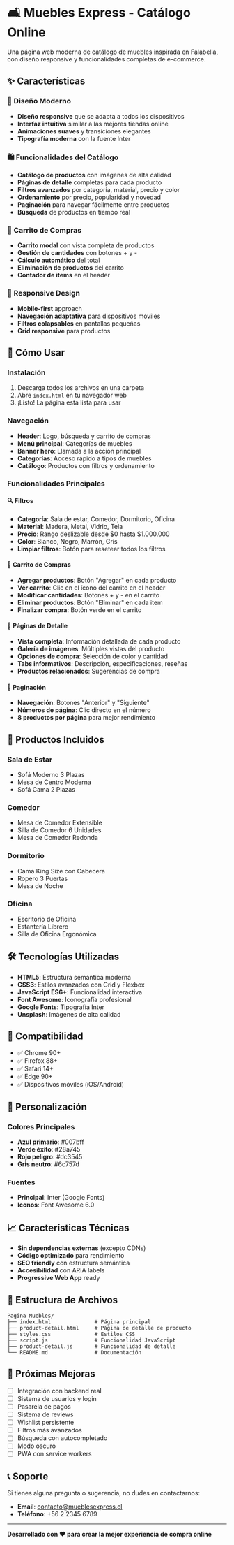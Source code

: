 # 🛋️ Muebles Express - Catálogo Online

Una página web moderna de catálogo de muebles inspirada en Falabella, con diseño responsive y funcionalidades completas de e-commerce.

## ✨ Características

### 🎨 Diseño Moderno
- **Diseño responsive** que se adapta a todos los dispositivos
- **Interfaz intuitiva** similar a las mejores tiendas online
- **Animaciones suaves** y transiciones elegantes
- **Tipografía moderna** con la fuente Inter

### 🛍️ Funcionalidades del Catálogo
- **Catálogo de productos** con imágenes de alta calidad
- **Páginas de detalle** completas para cada producto
- **Filtros avanzados** por categoría, material, precio y color
- **Ordenamiento** por precio, popularidad y novedad
- **Paginación** para navegar fácilmente entre productos
- **Búsqueda** de productos en tiempo real

### 🛒 Carrito de Compras
- **Carrito modal** con vista completa de productos
- **Gestión de cantidades** con botones + y -
- **Cálculo automático** del total
- **Eliminación de productos** del carrito
- **Contador de items** en el header

### 📱 Responsive Design
- **Mobile-first** approach
- **Navegación adaptativa** para dispositivos móviles
- **Filtros colapsables** en pantallas pequeñas
- **Grid responsive** para productos

## 🚀 Cómo Usar

### Instalación
1. Descarga todos los archivos en una carpeta
2. Abre `index.html` en tu navegador web
3. ¡Listo! La página está lista para usar

### Navegación
- **Header**: Logo, búsqueda y carrito de compras
- **Menú principal**: Categorías de muebles
- **Banner hero**: Llamada a la acción principal
- **Categorías**: Acceso rápido a tipos de muebles
- **Catálogo**: Productos con filtros y ordenamiento

### Funcionalidades Principales

#### 🔍 Filtros
- **Categoría**: Sala de estar, Comedor, Dormitorio, Oficina
- **Material**: Madera, Metal, Vidrio, Tela
- **Precio**: Rango deslizable desde $0 hasta $1.000.000
- **Color**: Blanco, Negro, Marrón, Gris
- **Limpiar filtros**: Botón para resetear todos los filtros

#### 🛒 Carrito de Compras
- **Agregar productos**: Botón "Agregar" en cada producto
- **Ver carrito**: Clic en el ícono del carrito en el header
- **Modificar cantidades**: Botones + y - en el carrito
- **Eliminar productos**: Botón "Eliminar" en cada item
- **Finalizar compra**: Botón verde en el carrito

#### 📄 Páginas de Detalle
- **Vista completa**: Información detallada de cada producto
- **Galería de imágenes**: Múltiples vistas del producto
- **Opciones de compra**: Selección de color y cantidad
- **Tabs informativos**: Descripción, especificaciones, reseñas
- **Productos relacionados**: Sugerencias de compra

#### 📄 Paginación
- **Navegación**: Botones "Anterior" y "Siguiente"
- **Números de página**: Clic directo en el número
- **8 productos por página** para mejor rendimiento

## 🎯 Productos Incluidos

### Sala de Estar
- Sofá Moderno 3 Plazas
- Mesa de Centro Moderna
- Sofá Cama 2 Plazas

### Comedor
- Mesa de Comedor Extensible
- Silla de Comedor 6 Unidades
- Mesa de Comedor Redonda

### Dormitorio
- Cama King Size con Cabecera
- Ropero 3 Puertas
- Mesa de Noche

### Oficina
- Escritorio de Oficina
- Estantería Librero
- Silla de Oficina Ergonómica

## 🛠️ Tecnologías Utilizadas

- **HTML5**: Estructura semántica moderna
- **CSS3**: Estilos avanzados con Grid y Flexbox
- **JavaScript ES6+**: Funcionalidad interactiva
- **Font Awesome**: Iconografía profesional
- **Google Fonts**: Tipografía Inter
- **Unsplash**: Imágenes de alta calidad

## 📱 Compatibilidad

- ✅ Chrome 90+
- ✅ Firefox 88+
- ✅ Safari 14+
- ✅ Edge 90+
- ✅ Dispositivos móviles (iOS/Android)

## 🎨 Personalización

### Colores Principales
- **Azul primario**: #007bff
- **Verde éxito**: #28a745
- **Rojo peligro**: #dc3545
- **Gris neutro**: #6c757d

### Fuentes
- **Principal**: Inter (Google Fonts)
- **Iconos**: Font Awesome 6.0

## 📈 Características Técnicas

- **Sin dependencias externas** (excepto CDNs)
- **Código optimizado** para rendimiento
- **SEO friendly** con estructura semántica
- **Accesibilidad** con ARIA labels
- **Progressive Web App** ready

## 🔧 Estructura de Archivos

```
Pagina Muebles/
├── index.html              # Página principal
├── product-detail.html     # Página de detalle de producto
├── styles.css              # Estilos CSS
├── script.js               # Funcionalidad JavaScript
├── product-detail.js       # Funcionalidad de detalle
└── README.md               # Documentación
```

## 🚀 Próximas Mejoras

- [ ] Integración con backend real
- [ ] Sistema de usuarios y login
- [ ] Pasarela de pagos
- [ ] Sistema de reviews
- [ ] Wishlist persistente
- [ ] Filtros más avanzados
- [ ] Búsqueda con autocompletado
- [ ] Modo oscuro
- [ ] PWA con service workers

## 📞 Soporte

Si tienes alguna pregunta o sugerencia, no dudes en contactarnos:

- **Email**: contacto@mueblesexpress.cl
- **Teléfono**: +56 2 2345 6789

---

**Desarrollado con ❤️ para crear la mejor experiencia de compra online** 